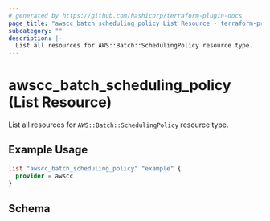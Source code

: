 ```yaml
---
# generated by https://github.com/hashicorp/terraform-plugin-docs
page_title: "awscc_batch_scheduling_policy List Resource - terraform-provider-awscc"
subcategory: ""
description: |-
  List all resources for AWS::Batch::SchedulingPolicy resource type.
---
```


# awscc_batch_scheduling_policy (List Resource)

List all resources for `AWS::Batch::SchedulingPolicy` resource type.

## Example Usage

```terraform
list "awscc_batch_scheduling_policy" "example" {
  provider = awscc
}
```

<!-- schema generated by tfplugindocs -->
## Schema
